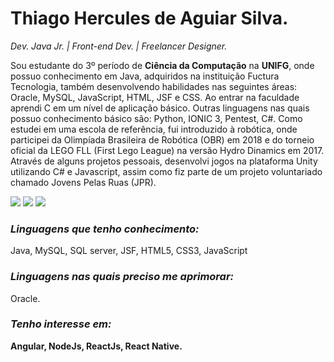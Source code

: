 <h1><b>Thiago Hercules de Aguiar Silva.</b><i class="fas fa-code"></i></h1>
<p><em>Dev. Java Jr. | Front-end Dev. | Freelancer Designer. </em></p>

<p>Sou estudante do 3º período de <b>Ciência da Computação</b> na <b>UNIFG</b>, onde possuo conhecimento em Java, adquiridos na instituição Fuctura Tecnologia, também desenvolvendo habilidades nas seguintes áreas:  Oracle, MySQL, JavaScript, HTML, JSF e CSS. Ao entrar na faculdade aprendi C em um nível de aplicação básico. Outras linguagens nas quais possuo conhecimento básico são: Python, IONIC 3, Pentest, C#. Como estudei em uma escola de referência, fui introduzido à robótica, onde participei da Olimpíada Brasileira de Robótica (OBR) em 2018 e do torneio oficial da LEGO FLL (First Lego League) na versão Hydro Dinamics em 2017. Através de alguns projetos pessoais, desenvolvi jogos na plataforma Unity utilizando C# e Javascript, assim como fiz parte de um projeto voluntariado chamado Jovens Pelas Ruas (JPR).</p>

<a href="mailto:thhercules2012@gmail.com"><img src="https://img.shields.io/badge/Gmail-D14836?style=for-the-badge&logo=gmail&logoColor=white"/></a>
<a href="https://www.linkedin.com/in/thiago-hercules-2669901ba/"><img src="https://img.shields.io/badge/LinkedIn-0077B5?style=for-the-badge&logo=linkedin&logoColor=white"/></a>
<a href="https://gist.github.com/Thercules"><img src="https://img.shields.io/badge/GitHub-100000?style=for-the-badge&logo=github&logoColor=white"/></a>

<h3><em><b>Linguagens que tenho conhecimento:</b></em></h3> 

<p> Java, MySQL, SQL server, JSF, HTML5, CSS3, JavaScript </p>

<h3><em><b>Linguagens nas quais preciso me aprimorar:</b></em></h3>

<p> Oracle. </p>

<h3><em><b>Tenho interesse em:</em><b></h3> 

<p> Angular, NodeJs, ReactJs, React Native. </p>

